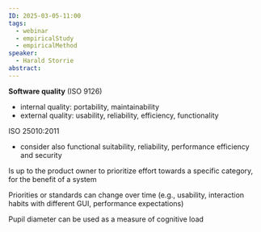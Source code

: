 ```yaml
---
ID: 2025-03-05-11:00
tags:
  - webinar
  - empiricalStudy
  - empiricalMethod
speaker:
  - Harald Storrie
abstract:
---
```

**Software quality** (ISO 9126)
- internal quality: portability, maintainability
- external quality: usability, reliability, efficiency, functionality

ISO 25010:2011
- consider also functional suitability, reliability, performance efficiency and security

Is up to the product owner to prioritize effort towards a specific category, for the benefit of a system

Priorities or standards can change over time (e.g., usability, interaction habits with different GUI, performance expectations)

Pupil diameter can be used as a measure of cognitive load